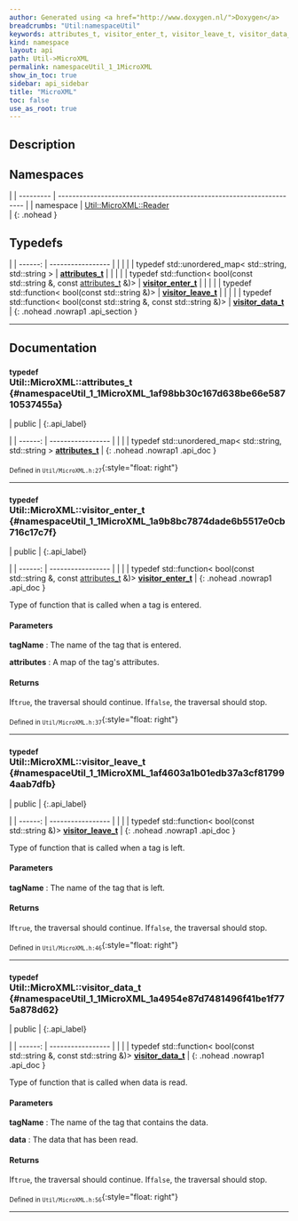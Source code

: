 ```yaml
---
author: Generated using <a href="http://www.doxygen.nl/">Doxygen</a>
breadcrumbs: "Util:namespaceUtil"
keywords: attributes_t, visitor_enter_t, visitor_leave_t, visitor_data_t
kind: namespace
layout: api
path: Util->MicroXML
permalink: namespaceUtil_1_1MicroXML
show_in_toc: true
sidebar: api_sidebar
title: "MicroXML"
toc: false
use_as_root: true
---
```


## Description





## Namespaces

|
| --------- | -------------------------------------------------------------------- | 
| namespace | [Util::MicroXML::Reader](namespaceUtil_1_1MicroXML_1_1Reader) <br/>  | 
{: .nohead }

## Typedefs

|
| ------: | ----------------- |
|  | |
| typedef std::unordered_map< std::string, std::string > | **[attributes_t](#namespaceUtil_1_1MicroXML_1af98bb30c167d638be66e58710537455a)**  |
|  | |
| typedef std::function< bool(const std::string &, const [attributes_t](namespaceUtil_1_1MicroXML#namespaceUtil_1_1MicroXML_1af98bb30c167d638be66e58710537455a) &)> | **[visitor_enter_t](#namespaceUtil_1_1MicroXML_1a9b8bc7874dade6b5517e0cb716c17c7f)**  |
|  | |
| typedef std::function< bool(const std::string &)> | **[visitor_leave_t](#namespaceUtil_1_1MicroXML_1af4603a1b01edb37a3cf817994aab7dfb)**  |
|  | |
| typedef std::function< bool(const std::string &, const std::string &)> | **[visitor_data_t](#namespaceUtil_1_1MicroXML_1a4954e87d7481496f41be1f775a878d62)**  |
{: .nohead .nowrap1 .api_section }


-------------------------------------------------------------------

## Documentation

### <small>typedef</small><br/> Util::MicroXML::attributes_t {#namespaceUtil_1_1MicroXML_1af98bb30c167d638be66e58710537455a}

| public |
{:.api_label}

|
| ------: | ----------------- |
|  |
| typedef std::unordered_map< std::string, std::string > **[attributes_t](#namespaceUtil_1_1MicroXML_1af98bb30c167d638be66e58710537455a)**  |
{: .nohead .nowrap1 .api_doc }





<sub>Defined in `Util/MicroXML.h:27`</sub>{:style="float: right"}

-------------------------------------------------------------------

### <small>typedef</small><br/> Util::MicroXML::visitor_enter_t {#namespaceUtil_1_1MicroXML_1a9b8bc7874dade6b5517e0cb716c17c7f}

| public |
{:.api_label}

|
| ------: | ----------------- |
|  |
| typedef std::function< bool(const std::string &, const [attributes_t](namespaceUtil_1_1MicroXML#namespaceUtil_1_1MicroXML_1af98bb30c167d638be66e58710537455a) &)> **[visitor_enter_t](#namespaceUtil_1_1MicroXML_1a9b8bc7874dade6b5517e0cb716c17c7f)**  |
{: .nohead .nowrap1 .api_doc }



Type of function that is called when a tag is entered.


#### Parameters
**tagName**
:  The name of the tag that is entered.



**attributes**
:  A map of the tag's attributes.




#### Returns
If`true`, the traversal should continue. If`false`, the traversal should stop.





<sub>Defined in `Util/MicroXML.h:37`</sub>{:style="float: right"}

-------------------------------------------------------------------

### <small>typedef</small><br/> Util::MicroXML::visitor_leave_t {#namespaceUtil_1_1MicroXML_1af4603a1b01edb37a3cf817994aab7dfb}

| public |
{:.api_label}

|
| ------: | ----------------- |
|  |
| typedef std::function< bool(const std::string &)> **[visitor_leave_t](#namespaceUtil_1_1MicroXML_1af4603a1b01edb37a3cf817994aab7dfb)**  |
{: .nohead .nowrap1 .api_doc }



Type of function that is called when a tag is left.


#### Parameters
**tagName**
:  The name of the tag that is left.




#### Returns
If`true`, the traversal should continue. If`false`, the traversal should stop.





<sub>Defined in `Util/MicroXML.h:46`</sub>{:style="float: right"}

-------------------------------------------------------------------

### <small>typedef</small><br/> Util::MicroXML::visitor_data_t {#namespaceUtil_1_1MicroXML_1a4954e87d7481496f41be1f775a878d62}

| public |
{:.api_label}

|
| ------: | ----------------- |
|  |
| typedef std::function< bool(const std::string &, const std::string &)> **[visitor_data_t](#namespaceUtil_1_1MicroXML_1a4954e87d7481496f41be1f775a878d62)**  |
{: .nohead .nowrap1 .api_doc }



Type of function that is called when data is read.


#### Parameters
**tagName**
:  The name of the tag that contains the data.



**data**
:  The data that has been read.




#### Returns
If`true`, the traversal should continue. If`false`, the traversal should stop.





<sub>Defined in `Util/MicroXML.h:56`</sub>{:style="float: right"}

-------------------------------------------------------------------

